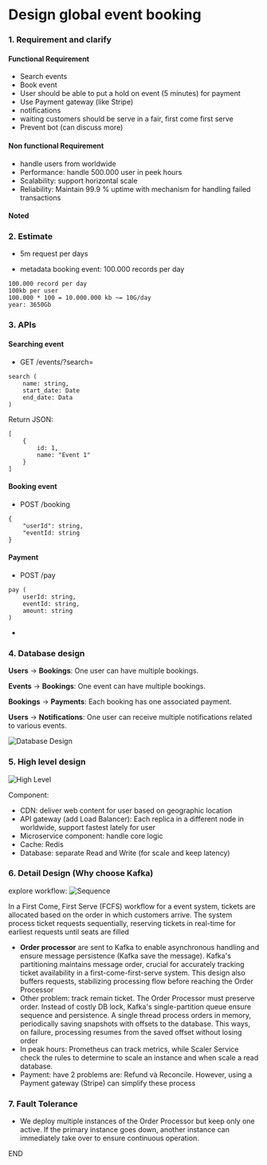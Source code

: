 # Design global event booking

### 1. Requirement and clarify

#### Functional Requirement

- Search events
- Book event
- User should be able to put a hold on event (5 minutes) for payment
- Use Payment gateway (like Stripe)
- notifications
- waiting customers should be serve in a fair, first come first serve
- Prevent bot (can discuss more)

#### Non functional Requirement

- handle users from worldwide
- Performance: handle 500.000 user in peek hours
- Scalability: support horizontal scale
- Reliability: Maintain 99.9 % uptime with mechanism for handling failed transactions

#### Noted

### 2. Estimate

- 5m request per days

- metadata booking event: 100.000 records per day

```
100.000 record per day
100kb per user
100.000 * 100 = 10.000.000 kb ~= 10G/day
year: 3650Gb
```

### 3. APIs

#### Searching event

- GET /events/?search=

```
search (
    name: string,
    start_date: Date
    end_date: Data
)
```

Return JSON:

```
[
    {
        id: 1,
        name: "Event 1"
    }
]
```

#### Booking event

- POST /booking

```
{
    "userId": string,
    "eventId: string
}
```
#### Payment

- POST /pay

```
pay (
    userId: string,
    eventId: string,
    amount: string
)
```

-

### 4. Database design

**Users** → **Bookings**: One user can have multiple bookings.

**Events** → **Bookings**: One event can have multiple bookings.

**Bookings** → **Payments**: Each booking has one associated payment.

**Users** → **Notifications**: One user can receive multiple notifications related to various events.

![Database Design](database.png)

### 5. High level design

![High Level](HighLevel.png)

Component:

- CDN: deliver web content for user based on geographic location
- API gateway (add Load Balancer): Each replica in a different node in worldwide, support fastest lately for user
- Microservice component: handle core logic
- Cache: Redis
- Database: separate Read and Write (for scale and keep latency)

### 6. Detail Design (Why choose Kafka)

explore workflow:
![Sequence](sequence.png)

In a First Come, First Serve (FCFS) workflow for a event system, tickets are allocated based on the order in which customers arrive. The system process ticket requests sequentially, reserving tickets in real-time for earliest requests until seats are filled 

- __Order processor__ are sent to Kafka to enable asynchronous handling and ensure message persistence (Kafka save the message). Kafka's partitioning maintains message order, crucial for accurately tracking ticket availability in a first-come-first-serve system. This design also buffers requests, stabilizing processing flow before reaching the Order Processor
- Other problem: track remain ticket. The Order Processor must preserve order. Instead of costly DB lock, Kafka's single-partition queue ensure sequence and persistence. A single thread process orders in memory, periodically saving snapshots with offsets to the database. This ways, on failure, processing resumes from the saved offset without losing order
- In peak hours: Prometheus can track metrics, while Scaler Service check the rules to determine to scale an instance and when scale a read database.
- Payment: have 2 problems are: Refund và Reconcile. However, using a Payment gateway (Stripe) can simplify these process

### 7. Fault Tolerance
- We deploy multiple instances of the Order Processor but keep only one active. If the primary instance goes down, another instance can immediately take over to ensure continuous operation. 

END